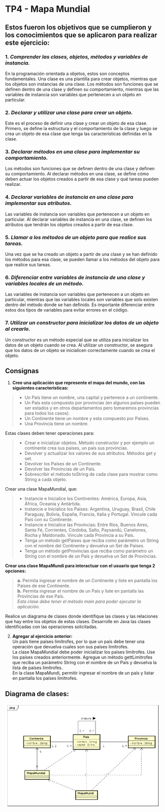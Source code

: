 # TP4 - Mapa Mundial

## Estos fueron los objetivos que se cumplieron y los conocimientos que se aplicaron para realizar este ejercicio:

### 1. *Comprender las clases, objetos, métodos y variables de instancia.*
En la programación orientada a objetos, estos son conceptos fundamentales. Una clase es una plantilla para crear objetos, mientras que los objetos son instancias de una clase. Los métodos son funciones que se definen dentro de una clase y definen su comportamiento, mientras que las variables de instancia son variables que pertenecen a un objeto en particular.

### 2. *Declarar y utilizar una clase para crear un objeto.*
Este es el proceso de definir una clase y crear un objeto de esa clase. Primero, se define la estructura y el comportamiento de la clase y luego se crea un objeto de esa clase que tenga las características definidas en la clase.

### 3. *Declarar métodos en una clase para implementar su comportamiento.*
Los métodos son funciones que se definen dentro de una clase y definen su comportamiento. Al declarar métodos en una clase, se define cómo deben actuar los objetos creados a partir de esa clase y qué tareas pueden realizar.

### 4. *Declarar variables de instancia en una clase para implementar sus atributos.*
Las variables de instancia son variables que pertenecen a un objeto en particular. Al declarar variables de instancia en una clase, se definen los atributos que tendrán los objetos creados a partir de esa clase.

### 5. *Llamar a los métodos de un objeto para que realice sus tareas.*
Una vez que se ha creado un objeto a partir de una clase y se han definido los métodos para esa clase, se pueden llamar a los métodos del objeto para que realice sus tareas.

### 6. *Diferenciar entre variables de instancia de una clase y variables locales de un método.*
Las variables de instancia son variables que pertenecen a un objeto en particular, mientras que las variables locales son variables que solo existen dentro del método donde se han definido. Es importante diferenciar entre estos dos tipos de variables para evitar errores en el código.

### 7. *Utilizar un constructor para inicializar los datos de un objeto al crearlo.*
Un constructor es un método especial que se utiliza para inicializar los datos de un objeto cuando se crea. Al utilizar un constructor, se asegura que los datos de un objeto se inicialicen correctamente cuando se crea el objeto.

## Consignas 

1. **Cree una aplicación que represente el mapa del mundo, con las siguientes características:**
> - Un País tiene un nombre, una capital y pertenece a un continente.
> - Un País esta compuesto por provincias (en algunos países pueden ser estados y en otros departamentos pero tomaremos provincias para todos los casos).
> - Un Continente tiene un nombre y esta compuesto por Países.
> - Una Provincia tiene un nombre.

Estas clases deben tener operaciones para:

> - Crear e inicializar objetos. Método constructor y por ejemplo un continente crea sus países, un país sus provincias.
> - Devolver y actualizar los valores de sus atributos. Métodos get y set.
> - Devolver los Países de un Continente.
> - Devolver las Provincias de un País.
> - Sobrescribir el método toString de cada clase para mostrar como String a cada objeto.

Crear una clase MapaMundial, que:

> - Instancie e Inicialice los Continentes: América, Europa, Asia, África, Oceanía y Antártida.
> - Instancie e Inicialice los Países: Argentina, Uruguay, Brasil, Chile Paraguay, Bolivia, España, Francia, Italia y Portugal. Vincule cada País con su Continente.
> - Instancie e Inicialice las Provincias: Entre Ríos, Buenos Aires, Santa Fé, Corrientes, Córdoba, Salto, Paysandú, Canelones, Rocha y Maldonado. Vincule cada Provincia a su País.
> - Tenga un método getPaises que reciba como parámetro un String con el nombre del Continente y devuelva un Set de Países.
> - Tenga un método getProvincias que reciba como parámetro un String con el nombre de un País y devuelva un Set de Provincias.

**Crear una clase MapaMundi para interactuar con el usuario que tenga 2 opciones:**
> **a.** Permita ingresar el nombre de un Continente y liste en pantalla los Países de ese Continente. \
> **b.** Permita ingresar el nombre de un País y liste en pantalla las Provincias de ese País. \
> *Esta clase debe tener el método main para poder ejecutar la aplicación.*

Realice un diagrama de clases donde identifique las clases y las relaciones que hay entre los objetos
de estas clases.
Desarrolle en Java las clases identificadas con las operaciones solicitadas.

2. **Agregar al ejercicio anterior:** \
Un país tiene países limítrofes, por lo que un país debe tener una operación que devuelva cuales son
sus países limítrofes. \
La clase MapaMundial debe poder inicializar los países limítrofes. Use los países creados
anteriormente. Agregue un método gettLimitrofes que reciba un parámetro String con el nombre de
un País  y devuelva la lista de países limítrofes. \
En la clase MapaMundi, permitir ingresar el nombre de un país y listar en pantalla los países
limítrofes. 

## Diagrama de clases:

![Diagrama de clases - Mapa Mundi](MapaMundi.png)




